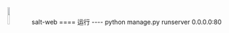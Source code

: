 <img src="logo/favicon.ico" width="10%"/>
salt-web
====
运行
----
python manage.py runserver 0.0.0.0:80
